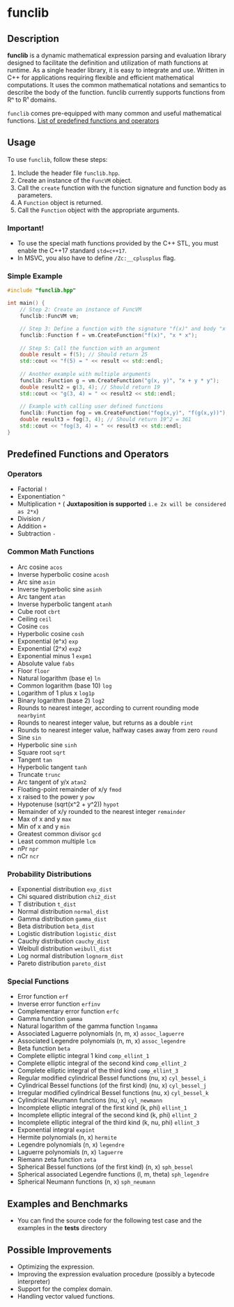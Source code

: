 # funclib

## Description

**funclib** is a dynamic mathematical expression parsing and evaluation library designed to facilitate the definition and utilization of math functions at runtime. As a single header library, it is easy to integrate and use. Written in C++ for applications requiring flexible and efficient mathematical computations. It uses the common mathematical notations and semantics to describe the body of the function.
funclib currently supports functions from Rⁿ to R¹ domains. 

`funclib` comes pre-equipped with many common and useful mathematical functions. [List of predefined functions and operators](https://github.com/privateDuck/funclib?tab=readme-ov-file#predefined-functions-and-operators)

## Usage

To use `funclib`, follow these steps:

1. Include the header file `funclib.hpp`.
2. Create an instance of the `FuncVM` object.
3. Call the `create` function with the function signature and function body as parameters.
4. A `Function` object is returned.
5. Call the `Function` object with the appropriate arguments.

### Important!
* To use the special math functions provided by the C++ STL, you must enable the C++17 standard `std=c++17`.
* In MSVC, you also have to define `/Zc:__cplusplus` flag.

### Simple Example

```cpp
#include "funclib.hpp"

int main() {
    // Step 2: Create an instance of FuncVM
    funclib::FuncVM vm;

    // Step 3: Define a function with the signature "f(x)" and body "x * x"
    funclib::Function f = vm.CreateFunction("f(x)", "x * x");
    
    // Step 5: Call the function with an argument
    double result = f(5); // Should return 25
    std::cout << "f(5) = " << result << std::endl;
    
    // Another example with multiple arguments
    funclib::Function g = vm.CreateFunction("g(x, y)", "x + y * y");
    double result2 = g(3, 4); // Should return 19
    std::cout << "g(3, 4) = " << result2 << std::endl;
    
    // Example with calling user defined functions
    funclib::Function fog = vm.CreateFunction("fog(x,y)", "f(g(x,y))");
    double result3 = fog(3, 4); // Should return 19^2 = 361
    std::cout << "fog(3, 4) = " << result3 << std::endl;
}
```

## Predefined Functions and Operators

### Operators
* Factorial `!`
* Exponentiation `^`
* Multiplication `*` ( **Juxtaposition is supported** `i.e 2x will be considered as 2*x`)
* Division `/`
* Addition `+`
* Subtraction `-`

### Common Math Functions

* Arc cosine `acos`
* Inverse hyperbolic cosine `acosh`
* Arc sine `asin`
* Inverse hyperbolic sine `asinh`
* Arc tangent `atan`
* Inverse hyperbolic tangent `atanh`
* Cube root `cbrt`
* Ceiling `ceil`
* Cosine `cos`
* Hyperbolic cosine `cosh`
* Exponential (e^x) `exp`
* Exponential (2^x) `exp2`
* Exponential minus 1 `expm1`
* Absolute value `fabs`
* Floor `floor`
* Natural logarithm (base e) `ln`
* Common logarithm (base 10) `log`
* Logarithm of 1 plus x `log1p`
* Binary logarithm (base 2) `log2`
* Rounds to nearest integer, according to current rounding mode `nearbyint`
* Rounds to nearest integer value, but returns as a double `rint`
* Rounds to nearest integer value, halfway cases away from zero `round`
* Sine `sin`
* Hyperbolic sine `sinh`
* Square root `sqrt`
* Tangent `tan`
* Hyperbolic tangent `tanh`
* Truncate `trunc`
* Arc tangent of y/x `atan2`
* Floating-point remainder of x/y `fmod`
* x raised to the power y `pow`
* Hypotenuse (sqrt(x^2 + y^2)) `hypot`
* Remainder of x/y rounded to the nearest integer `remainder`
* Max of x and y `max`
* Min of x and y `min`
* Greatest common divisor `gcd`
* Least common multiple `lcm`
* nPr `npr`
* nCr `ncr`

### Probability Distributions
* Exponential distribution `exp_dist`
* Chi squared distribution `chi2_dist`
* T distribution `t_dist`
* Normal distribution `normal_dist`
* Gamma distribution `gamma_dist`
* Beta distribution `beta_dist`
* Logistic distribution `logistic_dist`
* Cauchy distribution `cauchy_dist`
* Weibull distribution `weibull_dist`
* Log normal distribution `lognorm_dist`
* Pareto distribution `pareto_dist`

### Special Functions
* Error function `erf`
* Inverse error function `erfinv`
* Complementary error function `erfc`
* Gamma function `gamma`
* Natural logarithm of the gamma function `lngamma`
* Associated Laguerre polynomials (n, m, x) `assoc_laguerre`
* Associated Legendre polynomials (n, m, x) `assoc_legendre`
* Beta function `beta`
* Complete elliptic integral 1 kind `comp_ellint_1`
* Complete elliptic integral of the second kind `comp_ellint_2`
* Complete elliptic integral of the third kind `comp_ellint_3`
* Regular modified cylindrical Bessel functions (nu, x) `cyl_bessel_i`
* Cylindrical Bessel functions (of the first kind) (nu, x) `cyl_bessel_j`
* Irregular modified cylindrical Bessel functions (nu, x) `cyl_bessel_k`
* Cylindrical Neumann functions (nu, x) `cyl_newmann`
* Incomplete elliptic integral of the first kind (k, phi) `ellint_1`
* Incomplete elliptic integral of the second kind (k, phi) `ellint_2`
* Incomplete elliptic integral of the third kind (k, nu, phi) `ellint_3`
* Exponential integral `expint`
* Hermite polynomials (n, x) `hermite`
* Legendre polynomials (n, x) `legendre`
* Laguerre polynomials (n, x) `laguerre`
* Riemann zeta function `zeta`
* Spherical Bessel functions (of the first kind) (n, x) `sph_bessel`
* Spherical associated Legendre functions (l, m, theta) `sph_legendre`
* Spherical Neumann functions (n, x) `sph_neumann`


## Examples and Benchmarks
* You can find the source code for the following test case and the examples in the **tests** directory


## Possible Improvements
* Optimizing the expression.
* Improving the expression evaluation procedure (possibly a bytecode interpreter)
* Support for the complex domain.
* Handling vector valued functions.







